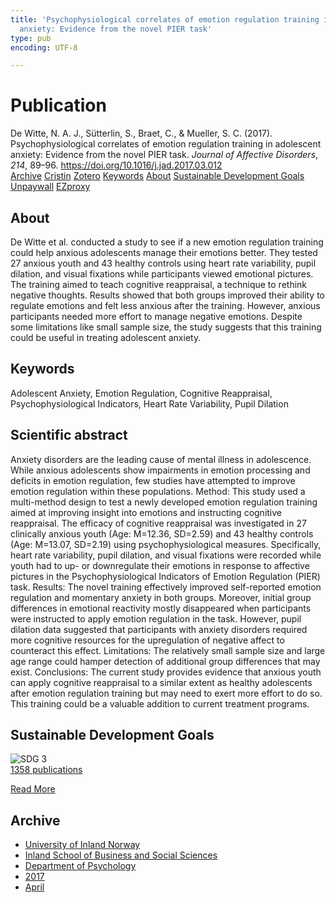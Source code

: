 ```yaml
---
title: 'Psychophysiological correlates of emotion regulation training in adolescent
  anxiety: Evidence from the novel PIER task'
type: pub
encoding: UTF-8

---
```

<h1>Publication</h1>
<article id="csl-bib-container-FA8FYGSZ" class="csl-bib-container">
  <div class="csl-bib-body"> <div class="csl-entry">De Witte, N. A. J., Sütterlin, S., Braet, C., &#38; Mueller, S. C. (2017). Psychophysiological correlates of emotion regulation training in adolescent anxiety: Evidence from the novel PIER task. <i>Journal of Affective Disorders</i>, <i>214</i>, 89–96. <a href="https://doi.org/10.1016/j.jad.2017.03.012">https://doi.org/10.1016/j.jad.2017.03.012</a></div> </div>
  <div class="csl-bib-buttons">
    <a href="#taxonomy-article-FA8FYGSZ" alt="archive" class="csl-bib-button">Archive</a>
    <a href="https://app.cristin.no/results/show.jsf?id=1463820" alt="Cristin" class="csl-bib-button">Cristin</a>
    <a href="http://zotero.org/groups/5881554/items/FA8FYGSZ" alt="Zotero" class="csl-bib-button">Zotero</a>
    <a href="#keywords-article-FA8FYGSZ" alt="keywords" class="csl-bib-button">Keywords</a>
    <a href="#about-article-FA8FYGSZ" alt="about_pub" class="csl-bib-button">About</a>
    <a href="#sdg-article-FA8FYGSZ" alt="sdg" class="csl-bib-button">Sustainable Development Goals</a>
    <a href="https://biblio.ugent.be/publication/8526865/file/8526867" alt="Unpaywall" class="csl-bib-button">Unpaywall</a>
    <a href="https://biblio.ugent.be/publication/8526865/file/8526867" alt="EZproxy" class="csl-bib-button">EZproxy</a>
  </div>
  <div id="csl-bib-meta-container-FA8FYGSZ"></div>
</article>
<div id="csl-bib-meta-FA8FYGSZ" class="csl-bib-meta">
  <article id="about-article-FA8FYGSZ" class="about_pub-article">
    <h1>About</h1>
    De Witte et al. conducted a study to see if a new emotion regulation training could help anxious adolescents manage their emotions better. They tested 27 anxious youth and 43 healthy controls using heart rate variability, pupil dilation, and visual fixations while participants viewed emotional pictures. The training aimed to teach cognitive reappraisal, a technique to rethink negative thoughts. Results showed that both groups improved their ability to regulate emotions and felt less anxious after the training. However, anxious participants needed more effort to manage negative emotions. Despite some limitations like small sample size, the study suggests that this training could be useful in treating adolescent anxiety.
  </article>
  <article id="keywords-article-FA8FYGSZ" class="keywords-article">
    <h1>Keywords</h1>
    Adolescent Anxiety, Emotion Regulation, Cognitive Reappraisal, Psychophysiological Indicators, Heart Rate Variability, Pupil Dilation
  </article>
  <article id="abstract-article-FA8FYGSZ" class="abstract-article">
    <h1>Scientific abstract</h1>
    Anxiety disorders are the leading cause of mental illness in adolescence. While anxious adolescents 
show impairments in emotion processing and deficits in emotion regulation, few studies have attempted to improve 
emotion regulation within these populations. 
Method: This study used a multi-method design to test a newly developed emotion regulation training aimed at 
improving insight into emotions and instructing cognitive reappraisal. The efficacy of cognitive reappraisal was 
investigated in 27 clinically anxious youth (Age: M=12.36, SD=2.59) and 43 healthy controls (Age: M=13.07, 
SD=2.19) using psychophysiological measures. Specifically, heart rate variability, pupil dilation, and visual fixations 
were recorded while youth had to up- or downregulate their emotions in response to affective pictures in 
the Psychophysiological Indicators of Emotion Regulation (PIER) task. 
Results: The novel training effectively improved self-reported emotion regulation and momentary anxiety in both 
groups. Moreover, initial group differences in emotional reactivity mostly disappeared when participants were 
instructed to apply emotion regulation in the task. However, pupil dilation data suggested that participants with 
anxiety disorders required more cognitive resources for the upregulation of negative affect to counteract this effect. 
Limitations: The relatively small sample size and large age range could hamper detection of additional group differences 
that may exist. 
Conclusions: The current study provides evidence that anxious youth can apply cognitive reappraisal to a similar 
extent as healthy adolescents after emotion regulation training but may need to exert more effort to do so. This 
training could be a valuable addition to current treatment programs.
  </article>
  <article id="sdg-article-FA8FYGSZ" class="sdg-article">
    <h1>Sustainable Development Goals</h1>
    <div class="sdg-container"><div id="sdg3" class="sdg">
        <img src="{{< params subfolder >}}images/sdg/sdg03_en.png" class="image" alt="SDG 3">
        <div class="sdg-overlay">
          <a href="{{< params subfolder >}}en/archive/?sdg=3#archive" class="sdg-publication-count"><span>1358</span> publications</a>
          <p><a href="https://sdgs.un.org/goals/goal3" class="sdg-read-more">Read More</a></p>
        </div>
      </div></div>
  </article>
  <article id="taxonomy-article-FA8FYGSZ" class="taxonomy-article">
    <h1>Archive</h1>
    <ul>
      <li><a href="{{< params subfolder >}}en/archive/?key=3DCRN523">University of Inland Norway</a></li>
      <li><a href="{{< params subfolder >}}en/archive/?key=DU8Q9LN9">Inland School of Business and Social Sciences</a></li>
      <li><a href="{{< params subfolder >}}en/archive/?key=KTD9NXA8">Department of Psychology</a></li>
      <li><a href="{{< params subfolder >}}en/archive/?key=E9KSSDJQ">2017</a></li>
      <li><a href="{{< params subfolder >}}en/archive/?key=YYRXTGT3">April</a></li>
    </ul>
  </article>
</div>
